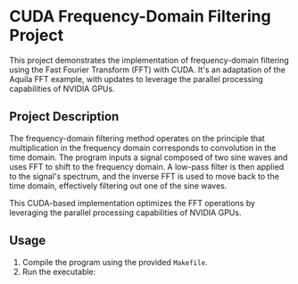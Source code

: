 # CUDA Frequency-Domain Filtering Project

This project demonstrates the implementation of frequency-domain filtering using the Fast Fourier Transform (FFT) with CUDA. It's an adaptation of the Aquila FFT example, with updates to leverage the parallel processing capabilities of NVIDIA GPUs.

## Project Description

The frequency-domain filtering method operates on the principle that multiplication in the frequency domain corresponds to convolution in the time domain. The program inputs a signal composed of two sine waves and uses FFT to shift to the frequency domain. A low-pass filter is then applied to the signal's spectrum, and the inverse FFT is used to move back to the time domain, effectively filtering out one of the sine waves.

This CUDA-based implementation optimizes the FFT operations by leveraging the parallel processing capabilities of NVIDIA GPUs.

## Usage

1. Compile the program using the provided `Makefile`.
2. Run the executable:
